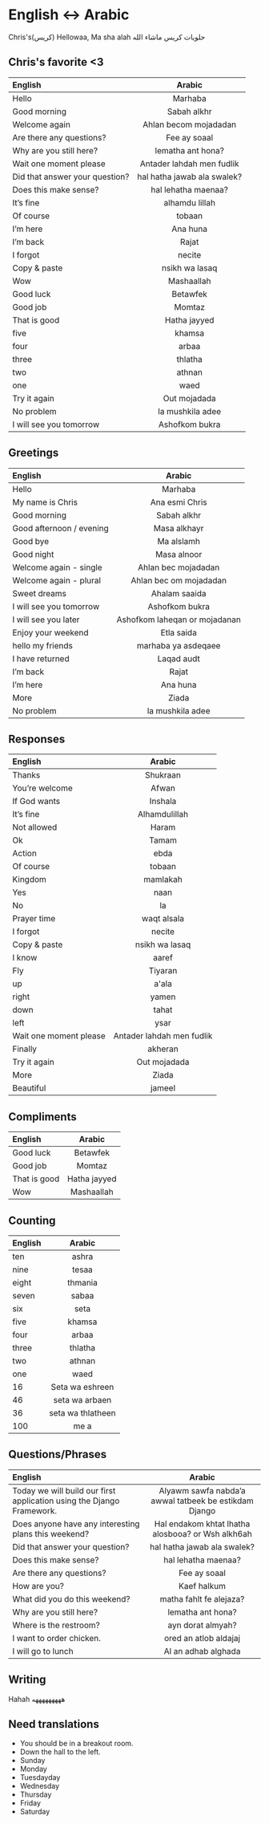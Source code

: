 # English <-> Arabic

Chris's(كريس) Hellowaa, Ma sha alah
حلويات كريس ماشاء الله

## Chris's favorite <3

| English                        |           Arabic            |
| :----------------------------- | :-------------------------: |
| Hello                          |           Marhaba           |
| Good morning                   |         Sabah alkhr         |
| Welcome again                  |    Ahlan becom mojadadan    |
| Are there any questions?       |        Fee ay soaal         |
| Why are you still here?        |      lematha ant hona?      |
| Wait one moment please         |  Antader lahdah men fudlik  |
| Did that answer your question? | hal hatha jawab ala swalek? |
| Does this make sense?          |     hal lehatha maenaa?     |
| It’s fine                      |       alhamdu lillah        |
| Of course                      |           tobaan            |
| I’m here                       |          Ana huna           |
| I’m back                       |            Rajat            |
| I forgot                       |           necite            |
| Copy & paste                   |       nsikh wa lasaq        |
| Wow                            |         Mashaallah          |
| Good luck                      |          Betawfek           |
| Good job                       |           Momtaz            |
| That is good                   |        Hatha jayyed         |
| five                           |           khamsa            |
| four                           |            arbaa            |
| three                          |           thlatha           |
| two                            |           athnan            |
| one                            |            waed             |
| Try it again                   |        Out mojadada         |
| No problem                     |      la mushkila adee       |
| I will see you tomorrow        |       Ashofkom bukra        |

## Greetings

| English                  |            Arabic             |
| :----------------------- | :---------------------------: |
| Hello                    |            Marhaba            |
| My name is Chris         |        Ana esmi Chris         |
| Good morning             |          Sabah alkhr          |
| Good afternoon / evening |         Masa alkhayr          |
| Good bye                 |          Ma alslamh           |
| Good night               |          Masa alnoor          |
| Welcome again - single   |      Ahlan bec mojadadan      |
| Welcome again - plural   |    Ahlan bec om mojadadan     |
| Sweet dreams             |         Ahalam saaida         |
| I will see you tomorrow  |        Ashofkom bukra         |
| I will see you later     | Ashofkom laheqan or mojadanan |
| Enjoy your weekend       |          Etla saida           |
| hello my friends         |      marhaba ya asdeqaee      |
| I have returned          |          Laqad audt           |
| I’m back                 |             Rajat             |
| I’m here                 |           Ana huna            |
| More                     |             Ziada             |
| No problem               |       la mushkila adee        |

## Responses

| English                |          Arabic           |
| :--------------------- | :-----------------------: |
| Thanks                 |         Shukraan          |
| You’re welcome         |           Afwan           |
| If God wants           |          Inshala          |
| It’s fine              |       Alhamdulillah       |
| Not allowed            |           Haram           |
| Ok                     |           Tamam           |
| Action                 |           ebda            |
| Of course              |          tobaan           |
| Kingdom                |         mamlakah          |
| Yes                    |           naan            |
| No                     |            la             |
| Prayer time            |        waqt alsala        |
| I forgot               |          necite           |
| Copy & paste           |      nsikh wa lasaq       |
| I know                 |           aaref           |
| Fly                    |          Tiyaran          |
| up                     |           a'ala           |
| right                  |           yamen           |
| down                   |           tahat           |
| left                   |           ysar            |
| Wait one moment please | Antader lahdah men fudlik |
| Finally                |          akheran          |
| Try it again           |       Out mojadada        |
| More                   |           Ziada           |
| Beautiful              |          jameel           |

## Compliments

| English      |    Arabic    |
| :----------- | :----------: |
| Good luck    |   Betawfek   |
| Good job     |    Momtaz    |
| That is good | Hatha jayyed |
| Wow          |  Mashaallah  |

## Counting

| English |      Arabic       |
| :------ | :---------------: |
| ten     |       ashra       |
| nine    |       tesaa       |
| eight   |      thmania      |
| seven   |       sabaa       |
| six     |       seta        |
| five    |      khamsa       |
| four    |       arbaa       |
| three   |      thlatha      |
| two     |      athnan       |
| one     |       waed        |
| 16      |  Seta wa eshreen  |
| 46      |  seta wa arbaen   |
| 36      | seta wa thlatheen |
| 100     |       me a        |

## Questions/Phrases

| English                                                               |                        Arabic                         |
| :-------------------------------------------------------------------- | :---------------------------------------------------: |
| Today we will build our first application using the Django Framework. | Alyawm sawfa nabda’a awwal tatbeek be estikdam Django |
| Does anyone have any interesting plans this weekend?                  |   Hal endakom khtat lhatha alosbooa? or Wsh alkh6ah   |
| Did that answer your question?                                        |              hal hatha jawab ala swalek?              |
| Does this make sense?                                                 |                  hal lehatha maenaa?                  |
| Are there any questions?                                              |                     Fee ay soaal                      |
| How are you?                                                          |                      Kaef halkum                      |
| What did you do this weekend?                                         |                matha fahlt fe alejaza?                |
| Why are you still here?                                               |                   lematha ant hona?                   |
| Where is the restroom?                                                |                   ayn dorat almyah?                   |
| I want to order chicken.                                              |                 ored an atlob aldajaj                 |
| I will go to lunch                                                    |                  Al an adhab alghada                  |

## Writing

Hahah هههههههههه

## Need translations

- You should be in a breakout room.
- Down the hall to the left.
- Sunday
- Monday
- Tuesdayday
- Wednesday
- Thursday
- Friday
- Saturday
